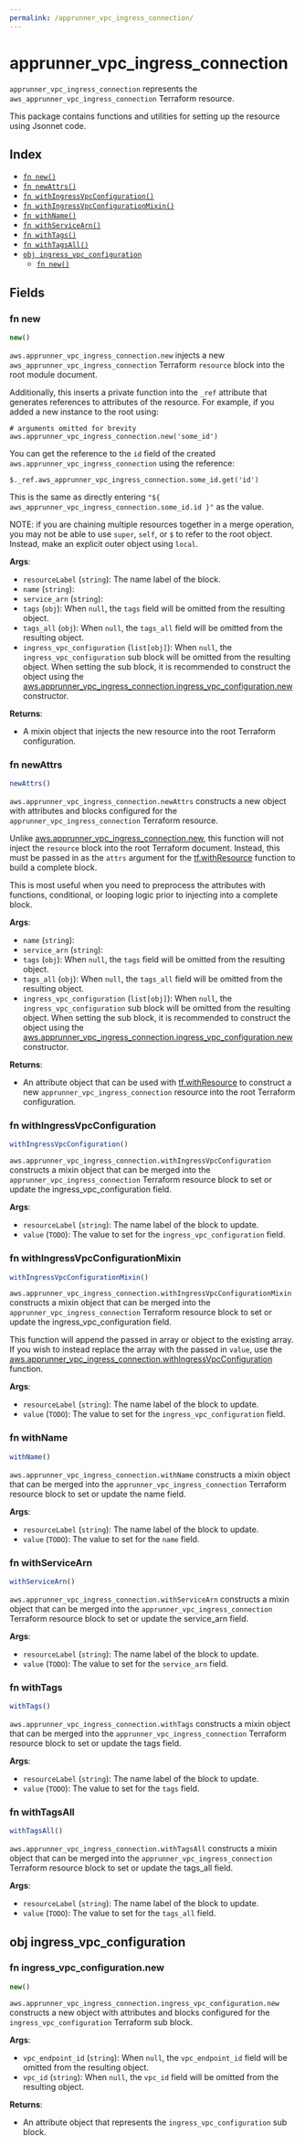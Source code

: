 ```yaml
---
permalink: /apprunner_vpc_ingress_connection/
---
```


# apprunner_vpc_ingress_connection

`apprunner_vpc_ingress_connection` represents the `aws_apprunner_vpc_ingress_connection` Terraform resource.



This package contains functions and utilities for setting up the resource using Jsonnet code.


## Index

* [`fn new()`](#fn-new)
* [`fn newAttrs()`](#fn-newattrs)
* [`fn withIngressVpcConfiguration()`](#fn-withingressvpcconfiguration)
* [`fn withIngressVpcConfigurationMixin()`](#fn-withingressvpcconfigurationmixin)
* [`fn withName()`](#fn-withname)
* [`fn withServiceArn()`](#fn-withservicearn)
* [`fn withTags()`](#fn-withtags)
* [`fn withTagsAll()`](#fn-withtagsall)
* [`obj ingress_vpc_configuration`](#obj-ingress_vpc_configuration)
  * [`fn new()`](#fn-ingress_vpc_configurationnew)

## Fields

### fn new

```ts
new()
```


`aws.apprunner_vpc_ingress_connection.new` injects a new `aws_apprunner_vpc_ingress_connection` Terraform `resource`
block into the root module document.

Additionally, this inserts a private function into the `_ref` attribute that generates references to attributes of the
resource. For example, if you added a new instance to the root using:

    # arguments omitted for brevity
    aws.apprunner_vpc_ingress_connection.new('some_id')

You can get the reference to the `id` field of the created `aws.apprunner_vpc_ingress_connection` using the reference:

    $._ref.aws_apprunner_vpc_ingress_connection.some_id.get('id')

This is the same as directly entering `"${ aws_apprunner_vpc_ingress_connection.some_id.id }"` as the value.

NOTE: if you are chaining multiple resources together in a merge operation, you may not be able to use `super`, `self`,
or `$` to refer to the root object. Instead, make an explicit outer object using `local`.

**Args**:
  - `resourceLabel` (`string`): The name label of the block.
  - `name` (`string`): 
  - `service_arn` (`string`): 
  - `tags` (`obj`):  When `null`, the `tags` field will be omitted from the resulting object.
  - `tags_all` (`obj`):  When `null`, the `tags_all` field will be omitted from the resulting object.
  - `ingress_vpc_configuration` (`list[obj]`):  When `null`, the `ingress_vpc_configuration` sub block will be omitted from the resulting object. When setting the sub block, it is recommended to construct the object using the [aws.apprunner_vpc_ingress_connection.ingress_vpc_configuration.new](#fn-apprunnervpcingressconnectioningressvpcconfigurationnew) constructor.

**Returns**:
- A mixin object that injects the new resource into the root Terraform configuration.


### fn newAttrs

```ts
newAttrs()
```


`aws.apprunner_vpc_ingress_connection.newAttrs` constructs a new object with attributes and blocks configured for the `apprunner_vpc_ingress_connection`
Terraform resource.

Unlike [aws.apprunner_vpc_ingress_connection.new](#fn-apprunnervpcingressconnectionnew), this function will not inject the `resource`
block into the root Terraform document. Instead, this must be passed in as the `attrs` argument for the
[tf.withResource](https://github.com/tf-libsonnet/core/tree/main/docs#fn-withresource) function to build a complete block.

This is most useful when you need to preprocess the attributes with functions, conditional, or looping logic prior to
injecting into a complete block.

**Args**:
  - `name` (`string`): 
  - `service_arn` (`string`): 
  - `tags` (`obj`):  When `null`, the `tags` field will be omitted from the resulting object.
  - `tags_all` (`obj`):  When `null`, the `tags_all` field will be omitted from the resulting object.
  - `ingress_vpc_configuration` (`list[obj]`):  When `null`, the `ingress_vpc_configuration` sub block will be omitted from the resulting object. When setting the sub block, it is recommended to construct the object using the [aws.apprunner_vpc_ingress_connection.ingress_vpc_configuration.new](#fn-apprunnervpcingressconnectioningressvpcconfigurationnew) constructor.

**Returns**:
  - An attribute object that can be used with [tf.withResource](https://github.com/tf-libsonnet/core/tree/main/docs#fn-withresource) to construct a new `apprunner_vpc_ingress_connection` resource into the root Terraform configuration.


### fn withIngressVpcConfiguration

```ts
withIngressVpcConfiguration()
```

`aws.apprunner_vpc_ingress_connection.withIngressVpcConfiguration` constructs a mixin object that can be merged into the `apprunner_vpc_ingress_connection`
Terraform resource block to set or update the ingress_vpc_configuration field.



**Args**:
  - `resourceLabel` (`string`): The name label of the block to update.
  - `value` (`TODO`): The value to set for the `ingress_vpc_configuration` field.


### fn withIngressVpcConfigurationMixin

```ts
withIngressVpcConfigurationMixin()
```

`aws.apprunner_vpc_ingress_connection.withIngressVpcConfigurationMixin` constructs a mixin object that can be merged into the `apprunner_vpc_ingress_connection`
Terraform resource block to set or update the ingress_vpc_configuration field.

This function will append the passed in array or object to the existing array. If you wish
to instead replace the array with the passed in `value`, use the [aws.apprunner_vpc_ingress_connection.withIngressVpcConfiguration](TODO)
function.


**Args**:
  - `resourceLabel` (`string`): The name label of the block to update.
  - `value` (`TODO`): The value to set for the `ingress_vpc_configuration` field.


### fn withName

```ts
withName()
```

`aws.apprunner_vpc_ingress_connection.withName` constructs a mixin object that can be merged into the `apprunner_vpc_ingress_connection`
Terraform resource block to set or update the name field.



**Args**:
  - `resourceLabel` (`string`): The name label of the block to update.
  - `value` (`TODO`): The value to set for the `name` field.


### fn withServiceArn

```ts
withServiceArn()
```

`aws.apprunner_vpc_ingress_connection.withServiceArn` constructs a mixin object that can be merged into the `apprunner_vpc_ingress_connection`
Terraform resource block to set or update the service_arn field.



**Args**:
  - `resourceLabel` (`string`): The name label of the block to update.
  - `value` (`TODO`): The value to set for the `service_arn` field.


### fn withTags

```ts
withTags()
```

`aws.apprunner_vpc_ingress_connection.withTags` constructs a mixin object that can be merged into the `apprunner_vpc_ingress_connection`
Terraform resource block to set or update the tags field.



**Args**:
  - `resourceLabel` (`string`): The name label of the block to update.
  - `value` (`TODO`): The value to set for the `tags` field.


### fn withTagsAll

```ts
withTagsAll()
```

`aws.apprunner_vpc_ingress_connection.withTagsAll` constructs a mixin object that can be merged into the `apprunner_vpc_ingress_connection`
Terraform resource block to set or update the tags_all field.



**Args**:
  - `resourceLabel` (`string`): The name label of the block to update.
  - `value` (`TODO`): The value to set for the `tags_all` field.


## obj ingress_vpc_configuration



### fn ingress_vpc_configuration.new

```ts
new()
```


`aws.apprunner_vpc_ingress_connection.ingress_vpc_configuration.new` constructs a new object with attributes and blocks configured for the `ingress_vpc_configuration`
Terraform sub block.



**Args**:
  - `vpc_endpoint_id` (`string`):  When `null`, the `vpc_endpoint_id` field will be omitted from the resulting object.
  - `vpc_id` (`string`):  When `null`, the `vpc_id` field will be omitted from the resulting object.

**Returns**:
  - An attribute object that represents the `ingress_vpc_configuration` sub block.

